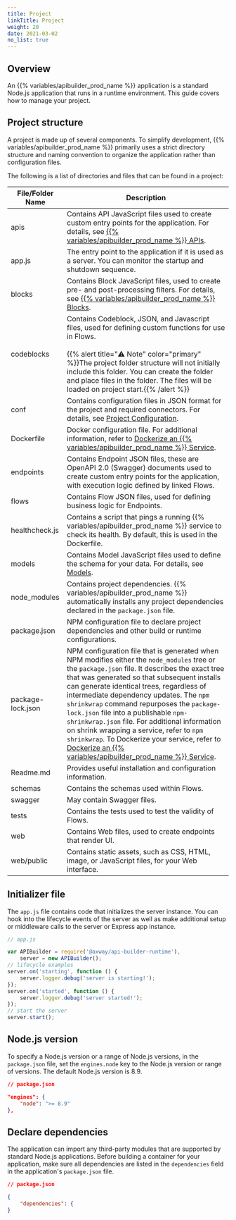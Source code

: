 ```yaml
---
title: Project
linkTitle: Project
weight: 20
date: 2021-03-02
no_list: true
---
```


## Overview

An {{% variables/apibuilder_prod_name %}} application is a standard Node.js application that runs in a runtime environment. This guide covers how to manage your project.

## Project structure

A project is made up of several components. To simplify development, {{% variables/apibuilder_prod_name %}} primarily uses a strict directory structure and naming convention to organize the application rather than configuration files.

The following is a list of directories and files that can be found in a project:

| File/Folder Name | Description |
| --- | --- |
| apis | Contains API JavaScript files used to create custom entry points for the application. For details, see [{{% variables/apibuilder_prod_name %}} APIs](/docs/developer_guide/apis/). |
| app.js | The entry point to the application if it is used as a server. You can monitor the startup and shutdown sequence. |
| blocks | Contains Block JavaScript files, used to create pre- and post-processing filters. For details, see [{{% variables/apibuilder_prod_name %}} Blocks](/docs/developer_guide/blocks/). |
| codeblocks | Contains Codeblock, JSON, and Javascript files, used for defining custom functions for use in Flows.<br /><br />{{% alert title="⚠️ Note" color="primary" %}}The project folder structure will not initially include this folder. You can create the folder and place files in the folder. The files will be loaded on project start.{{% /alert %}} |
| conf | Contains configuration files in JSON format for the project and required connectors. For details, see [Project Configuration](/docs/developer_guide/project/configuration/project_configuration/). |
| Dockerfile | Docker configuration file. For additional information, refer to [Dockerize an {{% variables/apibuilder_prod_name %}} Service](/docs/how_to/dockerize_an_api_builder_service/). |
| endpoints | Contains Endpoint JSON files, these are OpenAPI 2.0 (Swagger) documents used to create custom entry points for the application, with execution logic defined by linked Flows. |
| flows | Contains Flow JSON files, used for defining business logic for Endpoints. |
| healthcheck.js | Contains a script that pings a running {{% variables/apibuilder_prod_name %}} service to check its health. By default, this is used in the Dockerfile. |
| models | Contains Model JavaScript files used to define the schema for your data. For details, see [Models](/docs/developer_guide/console/models/). |
| node_modules | Contains project dependencies. {{% variables/apibuilder_prod_name %}} automatically installs any project dependencies declared in the `package.json` file. |
| package.json | NPM configuration file to declare project dependencies and other build or runtime configurations. |
| package-lock.json | NPM configuration file that is generated when NPM modifies either the `node_modules` tree or the `package.json` file. It describes the exact tree that was generated so that subsequent installs can generate identical trees, regardless of intermediate dependency updates. The `npm shrinkwrap` command repurposes the `package-lock.json` file into a publishable `npm-shrinkwrap.json` file. For additional information on shrink wrapping a service, refer to `npm shrinkwrap`. To Dockerize your service, refer to [Dockerize an {{% variables/apibuilder_prod_name %}} Service](/docs/how_to/dockerize_an_api_builder_service/). |
| Readme.md | Provides useful installation and configuration information. |
| schemas | Contains the schemas used within Flows. |
| swagger | May contain Swagger files. |
| tests | Contains the tests used to test the validity of Flows. |
| web | Contains Web files, used to create endpoints that render UI. |
| web/public | Contains static assets, such as CSS, HTML, image, or JavaScript files, for your Web interface. |

## Initializer file

The `app.js` file contains code that initializes the server instance. You can hook into the lifecycle events of the server as well as make additional setup or middleware calls to the server or Express app instance.

```javascript
// app.js

var APIBuilder = require('@axway/api-builder-runtime'),
    server = new APIBuilder();
// lifecycle examples
server.on('starting', function () {
    server.logger.debug('server is starting!');
});
server.on('started', function () {
    server.logger.debug('server started!');
});
// start the server
server.start();
```

## Node.js version

To specify a Node.js version or a range of Node.js versions, in the `package.json` file, set the `engines.node` key to the Node.js version or range of versions. The default Node.js version is 8.9.

```json
// package.json

"engines": {
    "node": ">= 8.9"
},
```

## Declare dependencies

The application can import any third-party modules that are supported by standard Node.js applications. Before building a container for your application, make sure all dependencies are listed in the `dependencies` field in the application's `package.json` file.

```json
// package.json

{
    "dependencies": {
}
```
